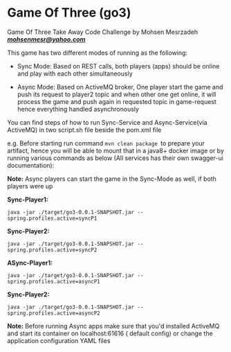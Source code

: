 # Game Of Three (go3)

Game Of Three Take Away Code Challenge by Mohsen Mesrzadeh
_**mohsenmesr@yahoo.com**_

This game has two different modes of running as the following:

- Sync Mode: Based on REST calls, both players (apps) should be online and play with each other simultaneously


- Async Mode: Based on ActiveMQ broker, One player start the game and push its request to player2 topic and when other
  one get online, it will process the game and push again in requested topic in game-request hence everything handled
  asynchronously

You can find steps of how to run Sync-Service and Async-Service(via ActiveMQ) in two script.sh file beside the pom.xml
file

e.g. Before starting run command
`mvn clean package
`to prepare your artifact, hence you will be able to mount that in a java8+ docker image or by running various commands
as below (All services has their own swagger-ui documentation):

**Note:** Async players can start the game in the Sync-Mode as well, if both players were up

**Sync-Player1:**

`java -jar ./target/go3-0.0.1-SNAPSHOT.jar --spring.profiles.active=syncP1
`

**Sync-Player2:**

`java -jar ./target/go3-0.0.1-SNAPSHOT.jar --spring.profiles.active=syncP2`

**ASync-Player1:**

`java -jar ./target/go3-0.0.1-SNAPSHOT.jar --spring.profiles.active=asyncP1
`

**Sync-Player2:**

`java -jar ./target/go3-0.0.1-SNAPSHOT.jar --spring.profiles.active=asyncP2`

**Note:** Before running Async apps make sure that you'd installed ActiveMQ and start its container on localhost:61616 (
default config) or change the application configuration YAML files